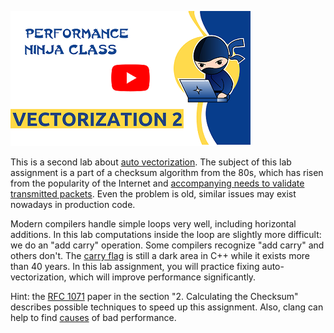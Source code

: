 [<img src="../../../img/Vectorization2_button.png">](https://www.youtube.com/watch?v=m4SWal8EAgM&list=PLRWO2AL1QAV6bJAU2kgB4xfodGID43Y5d)

This is a second lab about [auto vectorization](https://llvm.org/docs/Vectorizers.html). The subject of this lab assignment is a part of a checksum algorithm from the 80s, which has risen from the popularity of the Internet and [accompanying needs to validate transmitted packets](https://www.alpharithms.com/internet-checksum-calculation-steps-044921/). Even the problem is old, similar issues may exist nowadays in production code.

Modern compilers handle simple loops very well, including horizontal additions. In this lab computations inside the loop are slightly more difficult: we do an "add carry" operation. Some compilers recognize "add carry" and others don't. The [carry flag](https://en.wikipedia.org/wiki/Binary_number#Binary_arithmetic) is still a dark area in C++ while it exists more than 40 years. In this lab assignment, you will practice fixing auto-vectorization, which will improve performance significantly.

Hint: the [RFC 1071](http://www.faqs.org/rfcs/rfc1071.html) paper in the section "2. Calculating the Checksum" describes possible techniques to speed up this assignment. Also, clang can help to find [causes](https://llvm.org/docs/Vectorizers.html#diagnostics) of bad performance.

